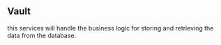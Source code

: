 ## Vault

this services will handle the business logic for storing
and retrieving the data from the database.


